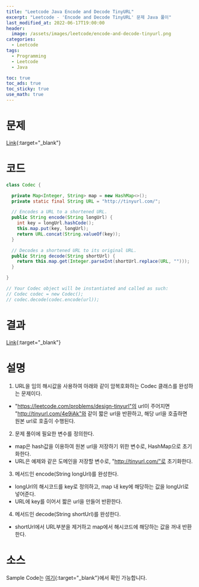 ```yaml
---
title: "Leetcode Java Encode and Decode TinyURL"
excerpt: "Leetcode - 'Encode and Decode TinyURL' 문제 Java 풀이"
last_modified_at: 2022-06-17T19:00:00
header:
  image: /assets/images/leetcode/encode-and-decode-tinyurl.png
categories:
  - Leetcode
tags:
  - Programming
  - Leetcode
  - Java

toc: true
toc_ads: true
toc_sticky: true
use_math: true
---
```

# 문제
[Link](https://leetcode.com/problems/encode-and-decode-tinyurl/){:target="_blank"}

# 코드
```java
class Codec {

  private Map<Integer, String> map = new HashMap<>();
  private static final String URL = "http://tinyurl.com/";

  // Encodes a URL to a shortened URL.
  public String encode(String longUrl) {
    int key = longUrl.hashCode();
    this.map.put(key, longUrl);
    return URL.concat(String.valueOf(key));
  }

  // Decodes a shortened URL to its original URL.
  public String decode(String shortUrl) {
    return this.map.get(Integer.parseInt(shortUrl.replace(URL, "")));
  }

}

// Your Codec object will be instantiated and called as such:
// Codec codec = new Codec();
// codec.decode(codec.encode(url));
```

# 결과
[Link](https://leetcode.com/submissions/detail/724327017/){:target="_blank"}

# 설명
1. URL을 임의 해시값을 사용하여 아래와 같이 암복호화하는 Codec 클래스를 완성하는 문제이다.
- "https://leetcode.com/problems/design-tinyurl"의 url이 주어지면 "http://tinyurl.com/4e9iAk"와 같이 짧은 url을 반환하고, 해당 url을 호출하면 원본 url로 호출이 수행된다.

2. 문제 풀이에 필요한 변수를 정의한다.
- map은 hash값을 이용하여 원본 url을 저장하기 위한 변수로, HashMap으로 초기화한다.
- URL은 예제와 같은 도메인을 저장할 변수로, "http://tinyurl.com/"로 초기화한다.

3. 메서드인 encode(String longUrl)를 완성한다.
- longUrl의 해시코드를 key로 정의하고, map 내 key에 해당하는 값을 longUrl로 넣어준다.
- URL에 key를 이어서 짧은 url을 만들어 반환한다.

4. 메서드인 decode(String shortUrl)를 완성한다.
- shortUrl에서 URL부분을 제거하고 map에서 해시코드에 해당하는 값을 꺼내 반환한다.

# 소스
Sample Code는 [여기](https://github.com/GracefulSoul/leetcode/blob/master/src/main/java/gracefulsoul/problems/EncodeAndDecodeTinyURL.java){:target="_blank"}에서 확인 가능합니다.